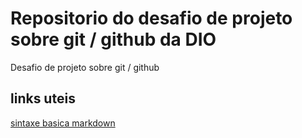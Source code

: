 # Repositorio do desafio de projeto sobre git / github da DIO
Desafio de projeto sobre git / github


## links uteis
[sintaxe basica markdown](https://www.markdownguide.org/basic-syntax/)

